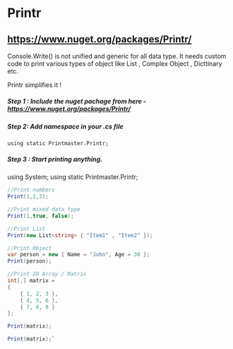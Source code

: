 # Printr
## https://www.nuget.org/packages/Printr/

Console.Write() is not unified and generic for all data type. It needs custom code to print various types of object like List<string> , Complex Object , Dicttinary etc. 

Printr simplifies it ! 

##### Step 1 : Include the nuget pachage from here - https://www.nuget.org/packages/Printr/

##### Step 2: Add namespace in your .cs file 

`using static Printmaster.Printr;`

##### Step 3 : Start printing anything. 

using System;
using static Printmaster.Printr;

```csharp
//Print numbers
Print(1,2,3);

//Print mixed data type
Print(1,true, false);

//Print List
Print(new List<string> { "Item1" , "Item2" });

//Print Object
var person = new { Name = "John", Age = 30 };
Print(person);

//Print 2D Array / Matrix
int[,] matrix =
{
    { 1, 2, 3 },
    { 4, 5, 6 },
    { 7, 8, 9 }
};

Print(matrix);

Print(matrix);`
